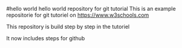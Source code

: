 #hello world
hello world repository for git tutorial
This is an example repositorie for git tutoriel on https://www.w3schools.com

This repository is build step by step in the tutoriel

It now includes steps for github
